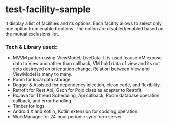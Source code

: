 # test-facility-sample


It display a list of facilities and its options. Each facility allows to select only one option from enabled options. The option are disabled/enabled based on the mutual exclusions list.

 ### Tech & Library used:

 - MVVM pattern using ViewModel, LiveData. It is used 'cause VM  expose data to View and rather than callback,
  VM hold data of view and its not gets destroyed on orientation change, Relation between View and ViewModel is many to many.
 - Room for local data storage
 - Dagger & Assisted for dependency injection, clean code, and flexibility.
 - Retrofit for Rest Api, Gson for Pojo class as adapter to Retrofit.
 - RxJava for Thread Scheduling, Api callback, Room database operation callback, and error handling.
 - Timber for logs.
 - Android X and Kotlin, Kotlin extension for codding,operation.
 - WorkManager for 24 hour periodic sync form server


